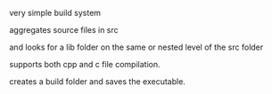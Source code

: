 very simple build system

aggregates source files in src

and looks for a lib folder on the same or nested level of the src folder

supports both cpp and c file compilation. 

creates a build folder and saves the executable. 
